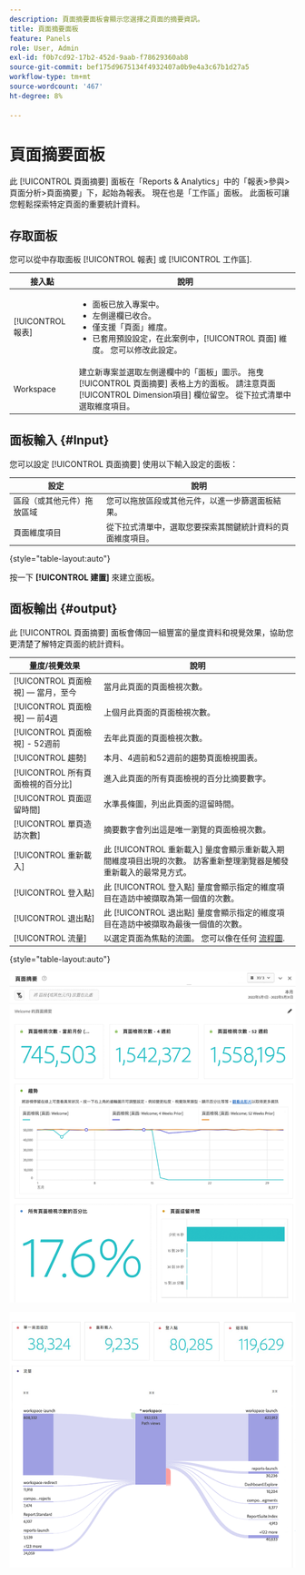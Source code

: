 ```yaml
---
description: 頁面摘要面板會顯示您選擇之頁面的摘要資訊。
title: 頁面摘要面板
feature: Panels
role: User, Admin
exl-id: f0b7cd92-17b2-452d-9aab-f78629360ab8
source-git-commit: bef175d9675134f4932407a0b9e4a3c67b1d27a5
workflow-type: tm+mt
source-wordcount: '467'
ht-degree: 8%

---
```


# 頁面摘要面板

此 [!UICONTROL 頁面摘要] 面板在「Reports &amp; Analytics」中的「報表>參與>頁面分析>頁面摘要」下，起始為報表。 現在也是「工作區」面板。 此面板可讓您輕鬆探索特定頁面的重要統計資料。

## 存取面板

您可以從中存取面板 [!UICONTROL 報表] 或 [!UICONTROL 工作區].

| 接入點 | 說明 |
| --- | --- |
| [!UICONTROL 報表] | <ul><li>面板已放入專案中。</li><li>左側邊欄已收合。</li><li>僅支援「頁面」維度。</li><li>已套用預設設定，在此案例中，[!UICONTROL 頁面] 維度。 您可以修改此設定。</li></ul> |
| Workspace | 建立新專案並選取左側邊欄中的「面板」圖示。 拖曳 [!UICONTROL 頁面摘要] 表格上方的面板。 請注意頁面 [!UICONTROL Dimension項目] 欄位留空。 從下拉式清單中選取維度項目。 |

## 面板輸入 {#Input}

您可以設定 [!UICONTROL 頁面摘要] 使用以下輸入設定的面板：

| 設定 | 說明 |
| --- | --- |
| 區段（或其他元件）拖放區域 | 您可以拖放區段或其他元件，以進一步篩選面板結果。 |
| 頁面維度項目 | 從下拉式清單中，選取您要探索其關鍵統計資料的頁面維度項目。 |

{style="table-layout:auto"}

按一下 **[!UICONTROL 建置]** 來建立面板。

## 面板輸出 {#output}

此 [!UICONTROL 頁面摘要] 面板會傳回一組豐富的量度資料和視覺效果，協助您更清楚了解特定頁面的統計資料。

| 量度/視覺效果 | 說明 |
| --- | --- |
| [!UICONTROL 頁面檢視]  — 當月，至今 | 當月此頁面的頁面檢視次數。 |
| [!UICONTROL 頁面檢視]  — 前4週 | 上個月此頁面的頁面檢視次數。 |
| [!UICONTROL 頁面檢視] - 52週前 | 去年此頁面的頁面檢視次數。 |
| [!UICONTROL 趨勢] | 本月、4週前和52週前的趨勢頁面檢視圖表。 |
| [!UICONTROL 所有頁面檢視的百分比] | 進入此頁面的所有頁面檢視的百分比摘要數字。 |
| [!UICONTROL 頁面逗留時間] | 水準長條圖，列出此頁面的逗留時間。 |
| [!UICONTROL 單頁造訪次數] | 摘要數字會列出這是唯一瀏覽的頁面檢視次數。 |
| [!UICONTROL 重新載入] | 此 [!UICONTROL 重新載入] 量度會顯示重新載入期間維度項目出現的次數。 訪客重新整理瀏覽器是觸發重新載入的最常見方式。 |
| [!UICONTROL 登入點] | 此 [!UICONTROL 登入點] 量度會顯示指定的維度項目在造訪中被擷取為第一個值的次數。 |
| [!UICONTROL 退出點] | 此 [!UICONTROL 退出點] 量度會顯示指定的維度項目在造訪中被擷取為最後一個值的次數。 |
| [!UICONTROL 流量] | 以選定頁面為焦點的流圖。 您可以像在任何 [流程圖](/help/analyze/analysis-workspace/visualizations/c-flow/create-flow.md). |

{style="table-layout:auto"}

![頁面摘要面板](assets/page-sum1.png)

![量度和流量](assets/page-sum2.png)
